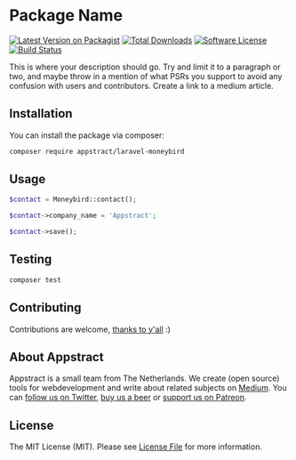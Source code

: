 # Package Name

[![Latest Version on Packagist](https://img.shields.io/packagist/v/appstract/laravel-moneybird.svg?style=flat-square)](https://packagist.org/packages/appstract/laravel-moneybird)
[![Total Downloads](https://img.shields.io/packagist/dt/appstract/laravel-moneybird.svg?style=flat-square)](https://packagist.org/packages/appstract/laravel-moneybird)
[![Software License](https://img.shields.io/badge/license-MIT-brightgreen.svg?style=flat-square)](LICENSE.md)
[![Build Status](https://img.shields.io/travis/appstract/laravel-moneybird/master.svg?style=flat-square)](https://travis-ci.org/appstract/laravel-moneybird)

This is where your description should go. Try and limit it to a paragraph or two, and maybe throw in a mention of what PSRs you support to avoid any confusion with users and contributors. Create a link to a medium article.

## Installation

You can install the package via composer:

``` bash
composer require appstract/laravel-moneybird
```

## Usage

``` php
$contact = Moneybird::contact();

$contact->company_name = 'Appstract';

$contact->save();
```

## Testing

``` bash
composer test
```

## Contributing

Contributions are welcome, [thanks to y'all](https://github.com/appstract/laravel-blade-directives/graphs/contributors) :)

## About Appstract

Appstract is a small team from The Netherlands. We create (open source) tools for webdevelopment and write about related subjects on [Medium](https://medium.com/appstract). You can [follow us on Twitter](https://twitter.com/teamappstract), [buy us a beer](https://www.paypal.me/teamappstract/10) or [support us on Patreon](https://www.patreon.com/appstract).

## License

The MIT License (MIT). Please see [License File](LICENSE.md) for more information.

